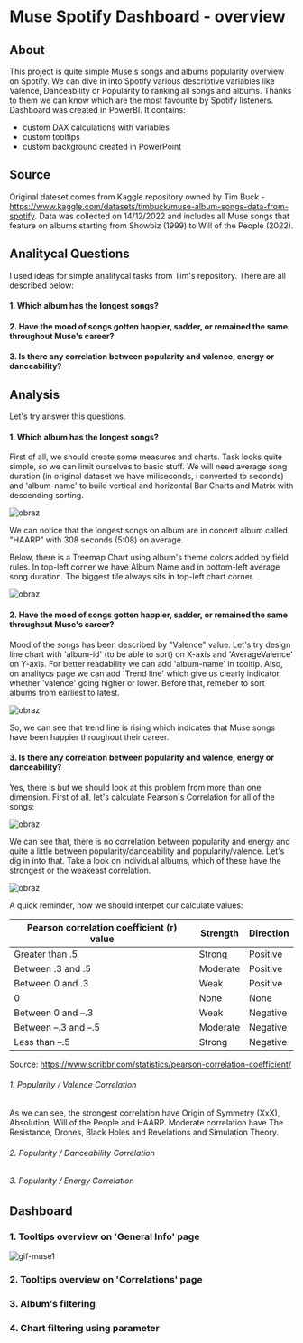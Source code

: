 # Muse Spotify Dashboard - overview


## About
This project is quite simple Muse's songs and albums popularity overview on Spotify. We can dive in into Spotify various descriptive variables like Valence, Danceability or Popularity to ranking all songs and albums. Thanks to them we can know which are the most favourite by Spotify listeners. Dashboard was created in PowerBI. It contains:
* custom DAX calculations with variables
* custom tooltips
* custom background created in PowerPoint



## Source

Original dateset comes from Kaggle repository owned by Tim Buck - https://www.kaggle.com/datasets/timbuck/muse-album-songs-data-from-spotify.
Data was collected on 14/12/2022 and includes all Muse songs that feature on albums starting from Showbiz (1999) to Will of the People (2022).


## Analitycal Questions

I used ideas for simple analitycal tasks from Tim's repository. There are all described below:

#### 1. Which album has the longest songs?
#### 2. Have the mood of songs gotten happier, sadder, or remained the same throughout Muse's career?
#### 3. Is there any correlation between popularity and valence, energy or danceability?


## Analysis

Let's try answer this questions.


#### 1. Which album has the longest songs?
First of all, we should create some measures and charts. Task looks quite simple, so we can limit ourselves to basic stuff. We will need average song duration (in original dataset we have miliseconds, i converted to seconds) and 'album-name' to build vertical and horizontal Bar Charts and Matrix with descending sorting.

![obraz](https://github.com/MaciejGulaj99/PowerBI_MuseSpotifyDataset/assets/142632444/06675cda-3340-4af1-8172-f30e1e281e37)

We can notice that the longest songs on album are in concert album called "HAARP" with 308 seconds (5:08) on average.

Below, there is a Treemap Chart using album's theme colors added by field rules. In top-left corner we have Album Name and in bottom-left average song duration. The biggest tile always sits in top-left chart corner.

![obraz](https://github.com/MaciejGulaj99/PowerBI_MuseSpotifyDataset/assets/142632444/430fc5a0-4de1-4399-bc77-281a0bbb0e79)



#### 2. Have the mood of songs gotten happier, sadder, or remained the same throughout Muse's career?

Mood of the songs has been described by "Valence" value. Let's try design line chart with 'album-id' (to be able to sort) on X-axis and 'AverageValence' on Y-axis. For better readability we can add 'album-name' in tooltip. Also, on analitycs page we can add 'Trend line' which give us clearly indicator whether 'valence' going higher or lower. Before that, remeber to sort albums from earliest to latest.

![obraz](https://github.com/MaciejGulaj99/PowerBI_MuseSpotifyDataset/assets/142632444/dbca702c-c8b2-44ea-ae09-210867cc61b6)

So, we can see that trend line is rising which indicates that Muse songs have been happier throughout their career.



#### 3. Is there any correlation between popularity and valence, energy or danceability?

Yes, there is but we should look at this problem from more than one dimension. First of all, let's calculate Pearson's Correlation for all of the songs:

![obraz](https://github.com/MaciejGulaj99/PowerBI_MuseSpotifyDataset/assets/142632444/ec8560c7-4930-48a1-bac6-b4817672706b)

We can see that, there is no correlation between popularity and energy and quite a little between popularity/danceability and popularity/valence. Let's dig in into that.
Take a look on individual albums, which of these have the strongest or the weakeast correlation.

![obraz](https://github.com/MaciejGulaj99/PowerBI_MuseSpotifyDataset/assets/142632444/1ab5881c-551b-4581-aee8-f351d06e6f11)

A quick reminder, how we should interpet our calculate values:

| Pearson correlation coefficient (r) value |	Strength |	Direction |
|-------------------------------------------|----------|------------|
| Greater than .5 | Strong |	Positive |
| Between .3 and .5 | Moderate | Positive |
| Between 0 and .3 | Weak | Positive |
| 0 | None | None |
| Between 0 and –.3 | Weak | Negative |
| Between –.3 and –.5 | Moderate | Negative |
| Less than –.5 | Strong | Negative |

Source: https://www.scribbr.com/statistics/pearson-correlation-coefficient/

###### 1. Popularity / Valence Correlation

As we can see, the strongest correlation have Origin of Symmetry (XxX), Absolution, Will of the People and HAARP.
Moderate correlation have The Resistance, Drones, Black Holes and Revelations and Simulation Theory.

###### 2. Popularity / Danceability Correlation



###### 3. Popularity / Energy Correlation

## Dashboard

  ### 1. Tooltips overview on 'General Info' page

  ![gif-muse1](https://github.com/MaciejGulaj99/PowerBI_MuseSpotifyDataset/assets/142632444/babab9c0-c813-4779-96a2-4abbd787bd97)


  ### 2. Tooltips overview on 'Correlations' page


  ### 3. Album's filtering


  ### 4. Chart filtering using parameter
